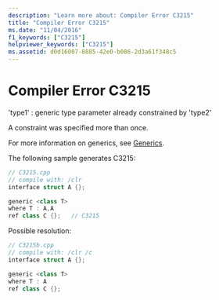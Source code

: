```yaml
---
description: "Learn more about: Compiler Error C3215"
title: "Compiler Error C3215"
ms.date: "11/04/2016"
f1_keywords: ["C3215"]
helpviewer_keywords: ["C3215"]
ms.assetid: d0d16007-8885-42e0-b086-2d3a61f348c5
---
```

# Compiler Error C3215

'type1' : generic type parameter already constrained by 'type2'

A constraint was specified more than once.

For more information on generics, see [Generics](../../extensions/generics-cpp-component-extensions.md).

The following sample generates C3215:

```cpp
// C3215.cpp
// compile with: /clr
interface struct A {};

generic <class T>
where T : A,A
ref class C {};   // C3215
```

Possible resolution:

```cpp
// C3215b.cpp
// compile with: /clr /c
interface struct A {};

generic <class T>
where T : A
ref class C {};
```
